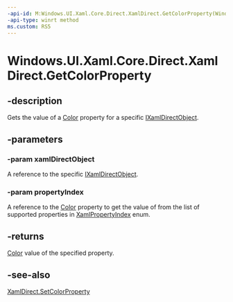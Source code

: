 ```yaml
---
-api-id: M:Windows.UI.Xaml.Core.Direct.XamlDirect.GetColorProperty(Windows.UI.Xaml.Core.Direct.IXamlDirectObject,Windows.UI.Xaml.Core.Direct.XamlPropertyIndex)
-api-type: winrt method
ms.custom: RS5
---
```


<!-- Method syntax.
public Color XamlDirect.GetColorProperty(IXamlDirectObject xamlDirectObject, XamlPropertyIndex propertyIndex)
-->

# Windows.UI.Xaml.Core.Direct.XamlDirect.GetColorProperty

## -description
Gets the value of a [Color](../windows.ui/color.md) property for a specific [IXamlDirectObject](ixamldirectobject.md).

## -parameters
### -param xamlDirectObject
A reference to the specific [IXamlDirectObject](ixamldirectobject.md).

### -param propertyIndex
A reference to the [Color](../windows.ui/color.md) property to get the value of from the list of supported properties in [XamlPropertyIndex](xamlpropertyindex.md) enum.

## -returns
[Color](../windows.ui/color.md) value of the specified property.

## -see-also
[XamlDirect.SetColorProperty](xamldirect_setcolorproperty_902589183.md)


